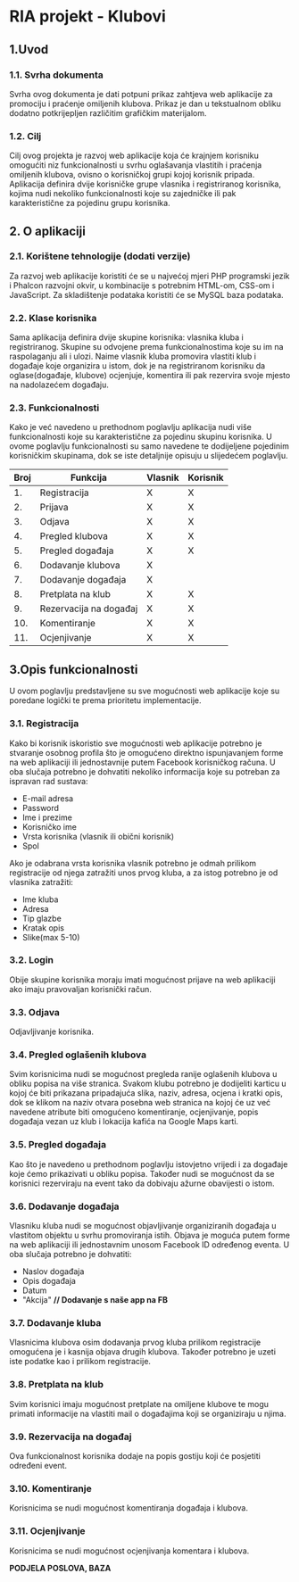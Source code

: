 # RIA projekt - Klubovi 

## 1.Uvod
### 1.1. Svrha dokumenta

Svrha ovog dokumenta je dati potpuni prikaz zahtjeva web aplikacije za promociju i praćenje 
omiljenih klubova. Prikaz je dan u tekstualnom obliku dodatno potkrijepljen različitim grafičkim 
materijalom. 

### 1.2. Cilj

Cilj ovog projekta je razvoj web aplikacije koja će krajnjem korisniku omogućiti niz 
funkcionalnosti u svrhu oglašavanja vlastitih i praćenja omiljenih klubova, ovisno o korisničkoj grupi 
kojoj korisnik pripada. Aplikacija definira dvije korisničke grupe vlasnika i registriranog korisnika, 
kojima nudi nekoliko funkcionalnosti koje su zajedničke ili pak karakteristične za pojedinu grupu 
korisnika. 

## 2. O aplikaciji

### 2.1. Korištene tehnologije (dodati verzije)

Za razvoj web aplikacije koristiti će se u najvećoj mjeri PHP programski jezik i Phalcon 
razvojni okvir, u kombinacije s potrebnim HTML-om, CSS-om i JavaScript. Za skladištenje podataka 
koristiti će se MySQL baza podataka.

### 2.2. Klase korisnika

Sama aplikacija definira dvije skupine korisnika: vlasnika kluba i registriranog. Skupine su 
odvojene prema funkcionalnostima koje su im na raspolaganju ali i ulozi. Naime vlasnik kluba 
promovira vlastiti klub i događaje koje organizira u istom, dok je na registriranom korisniku da 
oglase(događaje, klubove) ocjenjuje, komentira ili pak rezervira svoje mjesto na nadolazećem 
događaju.

### 2.3. Funkcionalnosti

Kako je već navedeno u prethodnom poglavlju aplikacija nudi više funkcionalnosti koje su 
karakteristične za pojedinu skupinu korisnika. U ovome poglavlju funkcionalnosti su samo navedene 
te dodijeljene pojedinim korisničkim skupinama, dok se iste detaljnije opisuju u slijedećem poglavlju.

|Broj|Funkcija|Vlasnik|Korisnik|
|----|--------|-------|--------|
|1.| Registracija |X|X|
|2.| Prijava |X|X|
|3.| Odjava |X|X|
|4.| Pregled klubova |X|X|
|5.| Pregled događaja |X|X|
|6.| Dodavanje klubova |X||
|7.| Dodavanje događaja |X||
|8.| Pretplata na klub |X|X|
|9.| Rezervacija na događaj |X|X|
|10.| Komentiranje |X|X|
|11.| Ocjenjivanje |X|X|

## 3.Opis funkcionalnosti

U ovom poglavlju predstavljene su sve mogućnosti web aplikacije koje su poredane logički te
prema prioritetu implementacije.

### 3.1. Registracija 

Kako bi korisnik iskoristio sve mogućnosti web aplikacije potrebno je stvaranje osobnog 
profila što je omogućeno direktno ispunjavanjem forme na web aplikaciji ili jednostavnije putem 
Facebook korisničkog računa. U oba slučaja potrebno je dohvatiti nekoliko informacija koje su 
potreban za ispravan rad sustava:

* E-mail adresa
* Password
* Ime i prezime 
* Korisničko ime
* Vrsta korisnika (vlasnik ili  obični korisnik)
* Spol

Ako je odabrana vrsta korisnika vlasnik potrebno je odmah prilikom registracije od njega zatražiti 
unos prvog kluba, a za istog potrebno je od vlasnika zatražiti:

* Ime kluba
* Adresa
* Tip glazbe
* Kratak opis
* Slike(max 5-10)

### 3.2.  Login

Obije skupine korisnika moraju imati mogućnost prijave na web aplikaciji ako imaju 
pravovaljan korisnički račun. 

### 3.3. Odjava

Odjavljivanje korisnika.

### 3.4. Pregled oglašenih klubova

Svim korisnicima nudi se mogućnost pregleda ranije oglašenih klubova u obliku popisa na 
više stranica. Svakom klubu potrebno je dodijeliti karticu u kojoj će biti prikazana pripadajuća slika, 
naziv, adresa, ocjena i kratki opis, dok se klikom na naziv otvara posebna web stranica na kojoj će  uz 
već navedene atribute biti omogućeno komentiranje, ocjenjivanje, popis događaja vezan uz klub i 
lokacija kafića na Google Maps karti. 

### 3.5. Pregled događaja

Kao što je navedeno u prethodnom poglavlju istovjetno vrijedi i za događaje koje ćemo 
prikazivati u obliku popisa. Također nudi se mogućnost da se korisnici rezerviraju na event tako da 
dobivaju ažurne obavijesti o istom.

### 3.6. Dodavanje događaja

Vlasniku kluba nudi se mogućnost objavljivanje organiziranih događaja u vlastitom objektu u 
svrhu promoviranja istih.  Objava je moguća putem forme na web aplikaciji ili jednostavnim unosom 
Facebook ID određenog eventa. U oba slučaja potrebno je dohvatiti:
* Naslov događaja
* Opis događaja
* Datum
* "Akcija"
**// Dodavanje s naše app na FB**

### 3.7. Dodavanje kluba

Vlasnicima klubova osim dodavanja  prvog kluba prilikom registracije omogućena je i kasnija
objava drugih klubova. Također potrebno je uzeti iste podatke kao i prilikom registracije.

### 3.8. Pretplata na klub

Svim korisnici imaju mogućnost pretplate na omiljene klubove te mogu primati informacije 
na vlastiti mail o događajima koji se organiziraju u njima.

### 3.9. Rezervacija na događaj

Ova funkcionalnost korisnika dodaje na popis gostiju  koji će posjetiti određeni event.

### 3.10. Komentiranje

Korisnicima se nudi mogućnost komentiranja događaja i klubova.

### 3.11. Ocjenjivanje

Korisnicima se nudi mogućnost ocjenjivanja komentara i klubova.

**PODJELA POSLOVA, BAZA**


